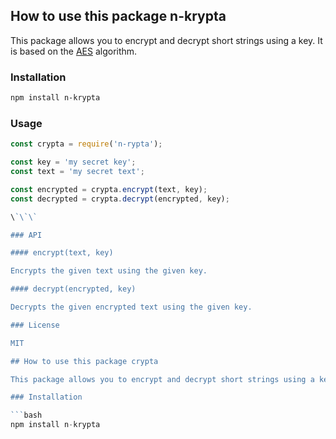 ## How to use this package n-krypta

This package allows you to encrypt and decrypt short strings using a key. It is based on the [AES](https://en.wikipedia.org/wiki/Advanced_Encryption_Standard) algorithm.

### Installation

```bash
npm install n-krypta
```

### Usage

```javascript
const crypta = require('n-rypta');

const key = 'my secret key';
const text = 'my secret text';

const encrypted = crypta.encrypt(text, key);
const decrypted = crypta.decrypt(encrypted, key);

\`\`\`

### API

#### encrypt(text, key)

Encrypts the given text using the given key.

#### decrypt(encrypted, key)

Decrypts the given encrypted text using the given key.

### License

MIT

## How to use this package crypta

This package allows you to encrypt and decrypt short strings using a key. It is based on the [AES](https://en.wikipedia.org/wiki/Advanced_Encryption_Standard) algorithm.

### Installation

```bash
npm install n-krypta
```

